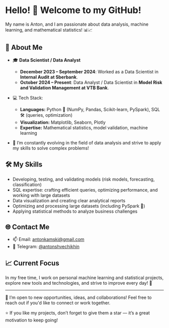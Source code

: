 # Hello! 👋 Welcome to my GitHub!  

My name is Anton, and I am passionate about data analysis, machine learning, and mathematical statistics! 📊📈  

## 🚀 About Me  
- 🎓 **Data Scientist / Data Analyst**  
  - **December 2023 – September 2024**: Worked as a Data Scientist in **Internal Audit at Sberbank**.  
  - **October 2024 – Present**: Data Analyst / Data Scientist in **Model Risk and Validation Management at VTB Bank**.  

- 💻 Tech Stack:  
  - **Languages:** Python 🐍 (NumPy, Pandas, Scikit-learn, PySpark), SQL 🛠️ (queries, optimization)  
  - **Visualization:** Matplotlib, Seaborn, Plotly
  - **Expertise:** Mathematical statistics, model validation, machine learning  

- 🌟 I’m constantly evolving in the field of data analysis and strive to apply my skills to solve complex problems!  

## 🛠️ My Skills  
- Developing, testing, and validating models (risk models, forecasting, classification)  
- SQL expertise: crafting efficient queries, optimizing performance, and working with large datasets  
- Data visualization and creating clear analytical reports  
- Optimizing and processing large datasets (including PySpark 🚀)  
- Applying statistical methods to analyze business challenges  

## 🌐 Contact Me  
- 📫 Email: [antonkamski@gmail.com](mailto:antonkamski@gmail.com)  
- 💬 Telegram: [@antonshvechikhin](https://t.me/antonshvechikhin)   


## 📈 Current Focus  
In my free time, I work on personal machine learning and statistical projects, explore new tools and technologies, and strive to improve every day! 🚀  

---

🤝 I’m open to new opportunities, ideas, and collaborations! Feel free to reach out if you'd like to connect or work together.  

⭐️ If you like my projects, don’t forget to give them a star — it’s a great motivation to keep going!  
